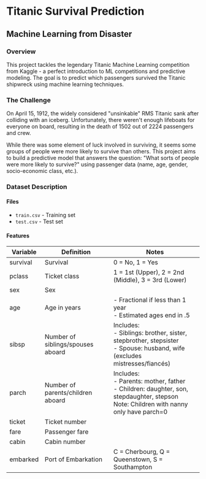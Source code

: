 # Titanic Survival Prediction
## Machine Learning from Disaster

### Overview
This project tackles the legendary Titanic Machine Learning competition from Kaggle - a perfect introduction to ML competitions and predictive modeling. The goal is to predict which passengers survived the Titanic shipwreck using machine learning techniques.

### The Challenge
On April 15, 1912, the widely considered "unsinkable" RMS Titanic sank after colliding with an iceberg. Unfortunately, there weren't enough lifeboats for everyone on board, resulting in the death of 1502 out of 2224 passengers and crew.

While there was some element of luck involved in surviving, it seems some groups of people were more likely to survive than others. This project aims to build a predictive model that answers the question: "What sorts of people were more likely to survive?" using passenger data (name, age, gender, socio-economic class, etc.).

### Dataset Description

#### Files
- `train.csv` - Training set
- `test.csv` - Test set


#### Features
| Variable | Definition | Notes |
|----------|------------|-------|
| survival | Survival | 0 = No, 1 = Yes |
| pclass | Ticket class | 1 = 1st (Upper), 2 = 2nd (Middle), 3 = 3rd (Lower) |
| sex | Sex | |
| age | Age in years | - Fractional if less than 1 year<br>- Estimated ages end in .5 |
| sibsp | Number of siblings/spouses aboard | Includes:<br>- Siblings: brother, sister, stepbrother, stepsister<br>- Spouse: husband, wife (excludes mistresses/fiancés) |
| parch | Number of parents/children aboard | Includes:<br>- Parents: mother, father<br>- Children: daughter, son, stepdaughter, stepson<br>Note: Children with nanny only have parch=0 |
| ticket | Ticket number | |
| fare | Passenger fare | |
| cabin | Cabin number | |
| embarked | Port of Embarkation | C = Cherbourg, Q = Queenstown, S = Southampton |
